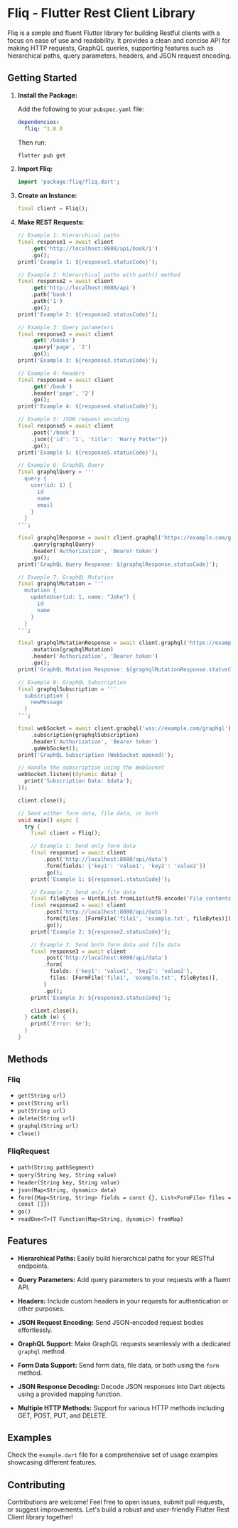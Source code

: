 # Fliq - Flutter Rest Client Library

Fliq is a simple and fluent Flutter library for building Restful clients with a focus on ease of use and readability. It provides a clean and concise API for making HTTP requests, GraphQL queries, supporting features such as hierarchical paths, query parameters, headers, and JSON request encoding.

## Getting Started

1. **Install the Package:**

   Add the following to your `pubspec.yaml` file:

   ```yaml
   dependencies:
     fliq: ^1.0.0
   ```

   Then run:

   ```bash
   flutter pub get
   ```

2. **Import Fliq:**

   ```dart
   import 'package:fliq/fliq.dart';
   ```

3. **Create an Instance:**

   ```dart
   final client = Fliq();
   ```

4. **Make REST Requests:**

   ```dart
   // Example 1: Hierarchical paths
   final response1 = await client
       .get('http://localhost:8080/api/book/1')
       .go();
   print('Example 1: ${response1.statusCode}');

   // Example 2: Hierarchical paths with path() method
   final response2 = await client
       .get('http://localhost:8080/api')
       .path('book')
       .path('1')
       .go();
   print('Example 2: ${response2.statusCode}');

   // Example 3: Query parameters
   final response3 = await client
       .get('/books')
       .query('page', '2')
       .go();
   print('Example 3: ${response3.statusCode}');

   // Example 4: Headers
   final response4 = await client
       .get('/book')
       .header('page', '2')
       .go();
   print('Example 4: ${response4.statusCode}');

   // Example 5: JSON request encoding
   final response5 = await client
       .post('/book')
       .json({'id': '1', 'title': 'Harry Potter'})
       .go();
   print('Example 5: ${response5.statusCode}');

   // Example 6: GraphQL Query
   final graphqlQuery = '''
     query {
       user(id: 1) {
         id
         name
         email
       }
     }
   ''';

   final graphqlResponse = await client.graphql('https://example.com/graphql')
       .query(graphqlQuery)
       .header('Authorization', 'Bearer token')
       .go();
   print('GraphQL Query Response: ${graphqlResponse.statusCode}');

   // Example 7: GraphQL Mutation
   final graphqlMutation = '''
     mutation {
       updateUser(id: 1, name: "John") {
         id
         name
       }
     }
   ''';

   final graphqlMutationResponse = await client.graphql('https://example.com/graphql')
       .mutation(graphqlMutation)
       .header('Authorization', 'Bearer token')
       .go();
   print('GraphQL Mutation Response: ${graphqlMutationResponse.statusCode}');

   // Example 8: GraphQL Subscription
   final graphqlSubscription = '''
     subscription {
       newMessage
     }
   ''';

   final webSocket = await client.graphql('wss://example.com/graphql')
       .subscription(graphqlSubscription)
       .header('Authorization', 'Bearer token')
       .goWebSocket();
   print('GraphQL Subscription (WebSocket opened)');

   // Handle the subscription using the WebSocket
   webSocket.listen((dynamic data) {
     print('Subscription Data: $data');
   });

   client.close();
   ```

   ```dart
   // Send either form data, file data, or both
   void main() async {
     try {
       final client = Fliq();

       // Example 1: Send only form data
       final response1 = await client
           .post('http://localhost:8080/api/data')
           .form(fields: {'key1': 'value1', 'key2': 'value2'})
           .go();
       print('Example 1: ${response1.statusCode}');

       // Example 2: Send only file data
       final fileBytes = Uint8List.fromList(utf8.encode('File contents'));
       final response2 = await client
           .post('http://localhost:8080/api/data')
           .form(files: [FormFile('file1', 'example.txt', fileBytes)])
           .go();
       print('Example 2: ${response2.statusCode}');

       // Example 3: Send both form data and file data
       final response3 = await client
           .post('http://localhost:8080/api/data')
           .form(
             fields: {'key1': 'value1', 'key2': 'value2'},
             files: [FormFile('file1', 'example.txt', fileBytes)],
           )
           .go();
       print('Example 3: ${response3.statusCode}');

       client.close();
     } catch (e) {
       print('Error: $e');
     }
   }
   ```

## Methods

### Fliq

- `get(String url)`
- `post(String url)`
- `put(String url)`
- `delete(String url)`
- `graphql(String url)`
- `close()`

### FliqRequest

- `path(String pathSegment)`
- `query(String key, String value)`
- `header(String key, String value)`
- `json(Map<String, dynamic> data)`
- `form({Map<String, String> fields = const {}, List<FormFile> files = const []})`
- `go()`
- `readOne<T>(T Function(Map<String, dynamic>) fromMap)`


## Features

- **Hierarchical Paths:** Easily build hierarchical paths for your RESTful endpoints.

- **Query Parameters:** Add query parameters to your requests with a fluent API.

- **Headers:** Include custom headers in your requests for authentication or other purposes.

- **JSON Request Encoding:** Send JSON-encoded request bodies effortlessly.

- **GraphQL Support:** Make GraphQL requests seamlessly with a dedicated `graphql` method.

- **Form Data Support:** Send form data, file data, or both using the `form` method.

- **JSON Response Decoding:** Decode JSON responses into Dart objects using a provided mapping function.

- **Multiple HTTP Methods:** Support for various HTTP methods including GET, POST, PUT, and DELETE.

## Examples

Check the `example.dart` file for a comprehensive set of usage examples showcasing different features.

## Contributing

Contributions are welcome! Feel free to open issues, submit pull requests, or suggest improvements. Let's build a robust and user-friendly Flutter Rest Client library together!
